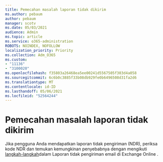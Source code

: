 ```yaml
---
title: Pemecahan masalah laporan tidak dikirim
ms.author: pebaum
author: pebaum
manager: scotv
ms.date: 05/03/2021
audience: Admin
ms.topic: article
ms.service: o365-administration
ROBOTS: NOINDEX, NOFOLLOW
localization_priority: Priority
ms.collection: Adm_O365
ms.custom:
- "11136"
- "3100020"
ms.openlocfilehash: f35803a26468ea5ee00241d5567505f303d4a058
ms.sourcegitcommit: 6c6b0c3885f33b08db929fe0b6496508d31fa2d6
ms.translationtype: MT
ms.contentlocale: id-ID
ms.lasthandoff: 05/06/2021
ms.locfileid: "52564244"
---
```

# <a name="troubleshooting-non-delivery-reports"></a>Pemecahan masalah laporan tidak dikirim

Jika pengguna Anda mendapatkan laporan tidak pengiriman (NDR), periksa kode NDR dan temukan kemungkinan penyebabnya dengan mengikuti [langkah-langkah](https://docs.microsoft.com/exchange/mail-flow-best-practices/non-delivery-reports-in-exchange-online/non-delivery-reports-in-exchange-online)dalam Laporan tidak pengiriman email di Exchange Online .